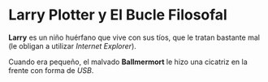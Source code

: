 # Larry Plotter y El Bucle Filosofal

**Larry** es un niño huérfano que vive con sus tíos, que le tratan bastante mal (le obligan a utilizar *Internet Explorer*).

Cuando era pequeño, el malvado **Ballmermort** le hizo una cicatriz en la frente con forma de *USB*.

